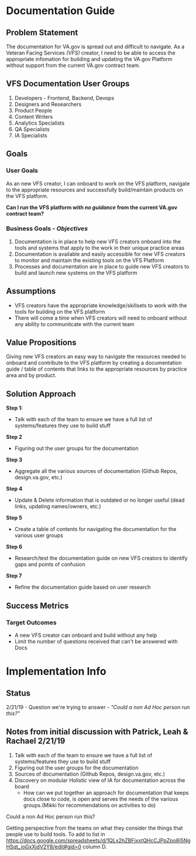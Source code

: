 
# Documentation Guide

## Problem Statement
The documentation for VA.gov is spread out and difficult to navigate. As a Veteran Facing Services *(VFS)* creator, I need to be able to access the appropriate infomation for building and updating the VA.gov Platform without support from the current VA.gov contract team.

## VFS Documentation User Groups
1. Developers - Frontend, Backend, Devops
1. Designers and Researchers
1. Product People
1. Content Writers
1. Analytics Specialists
1. QA Specialists
1. IA Specialists

## Goals
### User Goals
As an new VFS creator, I can onboard to work on the VFS platform, navigate to the appropriate resources and successfully build/maintain products on the VFS platform.

**Can I run the VFS platform with *no guidance* from the current VA.gov contract team?**

### Business Goals - *Objectives*
1. Documentation is in place to help new VFS creators onboard into the tools and systems that apply to the work in their unique practice areas
1. Documentation is available and easily accessible for new VFS creators to monitor and maintain the existing tools on the VFS Platform
1. Processes and documentation are in place to guide new VFS creators to build and launch new systems on the VFS platform

## Assumptions
- VFS creators have the appropriate knowledge/skillsets to work with the tools for building on the VFS platform
- There will come a time when VFS creators will need to onboard without any ability to communitcate with the current team

## Value Propositions
Giving new VFS creators an easy way to navigate the resources needed to onboard and contribute to the VFS platform by creating a documentation guide / table of contents that links to the appropriate resources by practice area and by product.

## Solution Approach
**Step 1:** 
- Talk with each of the team to ensure we have a full list of systems/features they use to build stuff

**Step 2**
- Figuring out the user groups for the documentation

**Step 3**
- Aggregate all the various sources of documentation (Github Repos, design.va.gov, etc.)

**Step 4**
- Update & Delete information that is outdated or no longer useful (dead links, updating names/owners, etc.)

**Step 5**
- Create a table of contents for navigating the documentation for the various user groups

**Step 6**
- Research/test the documentation guide on new VFS creators to identify gaps and points of confusion

**Step 7**
- Refine the documentation guide based on user research

## Success Metrics
### Target Outcomes
- A new VFS creator can onboard and build without any help
- Limit the number of questions received that can't be answered with Docs

# Implementation Info
## Status
2/21/19 - Question we're trying to answer - *"Could a non Ad Hoc person run this?"*
 

## Notes from initial discussion with Patrick, Leah & Rachael 2/21/19 
1. Talk with each of the team to ensure we have a full list of systems/features they use to build stuff
2. Figuring out the user groups for the documentation
3. Sources of documentation (Github Repos, design.va.gov, etc.)
4. Discovery on modular Holistic view of IA for documentation across the board
   - How can we put together an approach for documentation that keeps docs close to code, is open and serves the needs of the various groups.(Mikki for recommendations on activities to do)


 Could a non Ad Hoc person run this?

Getting perspective from the teams on what they consider the things that people use to build tools. To add to list in  https://docs.google.com/spreadsheets/d/1QLx2hZBFjxxtQHcCJPpZpo8j5NgHSqt_joGxXjdV2Y8/edit#gid=0 column D.
